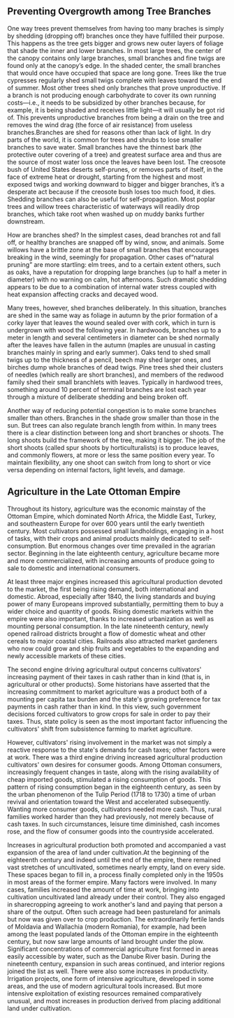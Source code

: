 ## Preventing Overgrowth among Tree Branches

One way trees prevent themselves from having too many braches is simply by shedding (dropping off) branches once they have fulfilled their purpose. This happens as the tree gets bigger and grows new outer layers of foliage that shade the inner and lower branches. In most large trees, the center of the canopy contains only large branches, small branches and fine twigs are found only at the canopy’s edge. In the shaded center, the small branches that would once have occupied that space are long gone. Trees like the true cypresses regularly shed small twigs complete with leaves toward the end of summer. Most other trees shed only branches that prove unproductive. If a branch is not producing enough carbohydrate to cover its own running costs—i.e., it needs to be subsidized by other branches because, for example, it is being shaded and receives little light—it will usually be got rid of. This prevents unproductive branches from being a drain on the tree and removes the wind drag (the force of air resistance) from useless branches.Branches are shed for reasons other than lack of light. In dry parts of the world, it is common for trees and shrubs to lose smaller branches to save water. Small branches have the thinnest bark (the protective outer covering of a tree) and greatest surface area and thus are the source of most water loss once the leaves have been lost. The creosote bush of United States deserts self-prunes, or removes parts of itself, in the face of extreme heat or drought, starting from the highest and most exposed twigs and working downward to bigger and bigger branches, it’s a desperate act because if the creosote bush loses too much food, it dies. Shedding branches can also be useful for self-propagation. Most poplar trees and willow trees characteristic of waterways will readily drop branches, which take root when washed up on muddy banks further downstream.

How are branches shed? In the simplest cases, dead branches rot and fall off, or healthy branches are snapped off by wind, snow, and animals. Some willows have a brittle zone at the base of small branches that encourages breaking in the wind, seemingly for propagation. Other cases of“natural pruning” are more startling: elm trees, and to a certain extent others, such as oaks, have a reputation for dropping large branches (up to half a meter in diameter) with no warning on calm, hot afternoons. Such dramatic shedding appears to be due to a combination of internal water stress coupled with heat expansion affecting cracks and decayed wood.

Many trees, however, shed branches deliberately. In this situation, branches are shed in the same way as foliage in autumn by the prior formation of a corky layer that leaves the wound sealed over with cork, which in turn is undergrown with wood the following year. In hardwoods, branches up to a meter in length and several centimeters in diameter can be shed normally after the leaves have fallen in the autumn (maples are unusual in casting branches mainly in spring and early summer). Oaks tend to shed small twigs up to the thickness of a pencil, beech may shed larger ones, and birches dump whole branches of dead twigs. Pine trees shed their clusters of needles (which really are short branches), and members of the redwood family shed their small branchlets with leaves. Typically in hardwood trees, something around 10 percent of terminal branches are lost each year through a mixture of deliberate shedding and being broken off.

Another way of reducing potential congestion is to make some branches smaller than others. Branches in the shade grow smaller than those in the sun. But trees can also regulate branch length from within. In many trees there is a clear distinction between long and short branches or shoots. The long shoots build the framework of the tree, making it bigger. The job of the short shoots (called spur shoots by horticulturalists) is to produce leaves, and commonly flowers, at more or less the same position every year. To maintain flexibility, any one shoot can switch from long to short or vice versa depending on internal factors, light levels, and damage.

## Agriculture in the Late Ottoman Empire

Throughout its history, agriculture was the economic mainstay of the Ottoman Empire, which dominated North Africa, the Middle East, Turkey, and southeastern Europe for over 600 years until the early twentieth century. Most cultivators possessed small landholdings, engaging in a host of tasks, with their crops and animal products mainly dedicated to self-consumption. But enormous changes over time prevailed in the agrarian sector. Beginning in the late eighteenth century, agriculture became more and more commercialized, with increasing amounts of produce going to sale to domestic and international consumers.

At least three major engines increased this agricultural production devoted to the market, the first being rising demand, both international and domestic. Abroad, especially after 1840, the living standards and buying power of many Europeans improved substantially, permitting them to buy a wider choice and quantity of goods. Rising domestic markets within the empire were also important, thanks to increased urbanization as well as mounting personal consumption. In the late nineteenth century, newly opened railroad districts brought a flow of domestic wheat and other cereals to major coastal cities. Railroads also attracted market gardeners who now could grow and ship fruits and vegetables to the expanding and newly accessible markets of these cities.

The second engine driving agricultural output concerns cultivators' increasing payment of their taxes in cash rather than in kind (that is, in agricultural or other products). Some historians have asserted that the increasing commitment to market agriculture was a product both of a mounting per capita tax burden and the state's growing preference for tax payments in cash rather than in kind. In this view, such government decisions forced cultivators to grow crops for sale in order to pay their taxes. Thus, state policy is seen as the most important factor influencing the cultivators' shift from subsistence farming to market agriculture.

However, cultivators' rising involvement in the market was not simply a reactive response to the state's demands for cash taxes; other factors were at work. There was a third engine driving increased agricultural production cultivators' own desires for consumer goods. Among Ottoman consumers, increasingly frequent changes in taste, along with the rising availability of cheap imported goods, stimulated a rising consumption of goods. This pattern of rising consumption began in the eighteenth century, as seen by the urban phenomenon of the Tulip Period (1718 to 1730) a time of urban revival and orientation toward the West and accelerated subsequently. Wanting more consumer goods, cultivators needed more cash. Thus, rural families worked harder than they had previously, not merely because of cash taxes. In such circumstances, leisure time diminished, cash incomes rose, and the flow of consumer goods into the countryside accelerated.

Increases in agricultural production both promoted and accompanied a vast expansion of the area of land under cultivation.At the beginning of the eighteenth century and indeed until the end of the empire, there remained vast stretches of uncultivated, sometimes nearly empty, land on every side. These spaces began to fill in, a process finally completed only in the 1950s in most areas of the former empire. Many factors were involved. In many cases, families increased the amount of time at work, bringing into cultivation uncultivated land already under their control. They also engaged in sharecropping agreeing to work another's land and paying that person a share of the output. Often such acreage had been pastureland for animals but now was given over to crop production. The extraordinarily fertile lands of Moldavia and Wallachia (modern Romania), for example, had been among the least populated lands of the Ottoman empire in the eighteenth century, but now saw large amounts of land brought under the plow. Significant concentrations of commercial agriculture first formed in areas easily accessible by water, such as the Danube River basin. During the nineteenth century, expansion in such areas continued, and interior regions joined the list as well. There were also some increases in productivity. Irrigation projects, one form of intensive agriculture, developed in some areas, and the use of modern agricultural tools increased. But more intensive exploitation of existing resources remained comparatively unusual, and most increases in production derived from placing additional land under cultivation.